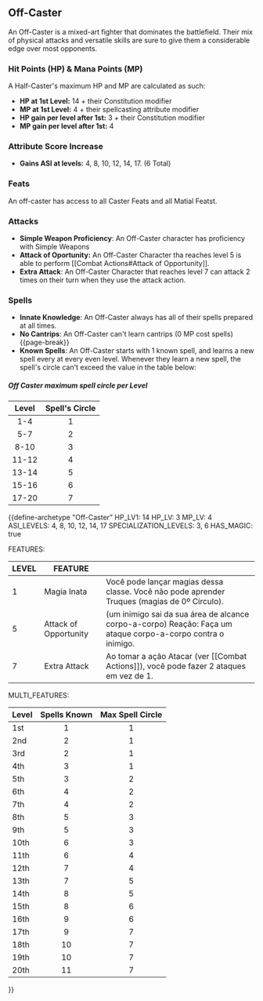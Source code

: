 ## Off-Caster
An Off-Caster is a mixed-art fighter that dominates the battlefield. Their mix of physical attacks and versatile skills are sure to give them a considerable edge over most opponents.

### Hit Points (HP) & Mana Points (MP)
A Half-Caster's maximum HP and MP are calculated as such:
- **HP at 1st Level:** 14 + their Constitution modifier
- **MP at 1st Level:** 4 + their spellcasting attribute modifier
- **HP gain per level after 1st:** 3 + their Constitution modifier
- **MP gain per level after 1st:** 4

### Attribute Score Increase
- **Gains ASI at levels:** 4, 8, 10, 12, 14, 17. (6 Total)

### Feats
An off-caster has access to all Caster Feats and all Matial Featst.

### Attacks
- **Simple Weapon Proficiency**: An Off-Caster character has proficiency with Simple Weapons
- **Attack of Oportunity:** An Off-Caster Character tha reaches level 5 is able to perform [[Combat Actions#Attack of Opportunity]].
- **Extra Attack**: An Off-Caster Character that reaches level 7 can attack 2 times on their turn when they use the attack action.

### Spells
- **Innate Knowledge**: An Off-Caster always has all of their spells prepared at all times.
- **No Cantrips**: An Off-Caster can't learn cantrips (0 MP cost spells) {{page-break}}
- **Known Spells**: An Off-Caster starts with 1 known spell, and learns a new spell every at every even level. Whenever they learn a new spell, the spell's circle can't exceed the value in the table below:

##### Off Caster maximum spell circle per Level
| Level | Spell's Circle |
|:-----:|:--------------:|
|  1-4  |       1        |
|  5-7  |       2        |
| 8-10  |       3        |
| 11-12 |       4        |
| 13-14 |       5        |
| 15-16 |       6        |
| 17-20 |       7        |


{{define-archetype "Off-Caster"
HP_LV1: 14
HP_LV: 3
MP_LV: 4
ASI_LEVELS: 4, 8, 10, 12, 14, 17
SPECIALIZATION_LEVELS: 3, 6
HAS_MAGIC: true

FEATURES:

| LEVEL | FEATURE |  |
| ---- | ---- | ---- |
| 1 | Magia Inata | Você pode lançar magias dessa classe. Você não pode aprender Truques (magias de 0º Círculo). |
| 5 | Attack of Opportunity | (um inimigo sai da sua área de alcance corpo-a-corpo) Reação: Faça um ataque corpo-a-corpo contra o inimigo. |
| 7 | Extra Attack | Ao tomar a ação Atacar (ver [[Combat Actions]]), você pode fazer 2 ataques em vez de 1. |

MULTI_FEATURES:

| Level | Spells Known | Max Spell Circle |
| ----- |:------------:|:----------------:|
| 1st   |      1       |        1         |
| 2nd   |      2       |        1         |
| 3rd   |      2       |        1         |
| 4th   |      3       |        1         |
| 5th   |      3       |        2         |
| 6th   |      4       |        2         |
| 7th   |      4       |        2         |
| 8th   |      5       |        3         |
| 9th   |      5       |        3         |
| 10th  |      6       |        3         |
| 11th  |      6       |        4         |
| 12th  |      7       |        4         |
| 13th  |      7       |        5         |
| 14th  |      8       |        5         |
| 15th  |      8       |        6         |
| 16th  |      9       |        6         |
| 17th  |      9       |        7         |
| 18th  |      10      |        7         |
| 19th  |      10      |        7         |
| 20th  |      11      |        7         |
}}
